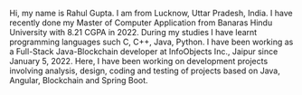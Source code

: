 Hi, my name is Rahul Gupta. I am from Lucknow, Uttar Pradesh, India.
I have recently done my Master of Computer Application from Banaras Hindu University with 8.21 CGPA in 2022.
During my studies I have learnt programming languages such C, C++, Java, Python.
I have been working as a Full-Stack Java-Blockchain developer at InfoObjects Inc., Jaipur since January 5, 2022.
Here, I have been working on development projects involving analysis, design, coding and testing of projects based on Java, Angular, Blockchain and Spring Boot.
